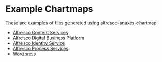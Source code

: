 <head>
    <link rel="stylesheet" href="./style.css">
</head>
<body>
<H1>Example Chartmaps</H1>
<p>These are examples of files generated using alfresco-anaxes-chartmap</p>
<ul>
    <li><a href="alfresco-content-services">Alfresco Content Services</a></li>
    <li><a href="alfresco-dbp">Alfresco Digital Business Platform</a></li>
    <li><a href="alfresco-identity-service">Alfresco Identity Service</a></li>
    <li><a href="alfresco-process-services">Alfresco Process Services</a></li>
    <li><a href="wordpress">Wordpress</a></li>
</ul>
</body>
